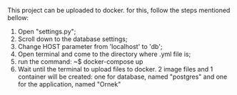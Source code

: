 This project can be uploaded to docker. for this, follow the steps mentioned bellow:
1) Open "settings.py";
2) Scroll down to the database settings;
3) Change HOST parameter from 'localhost' to 'db';
4) Open terminal and come to the directory where .yml file is;
5) run the command:  ~$ docker-compose up
6) Wait until the terminal to upload files to docker.
2 image files and 1 container will be created: one for database, named "postgres" and one for the application, named "Ornek"
